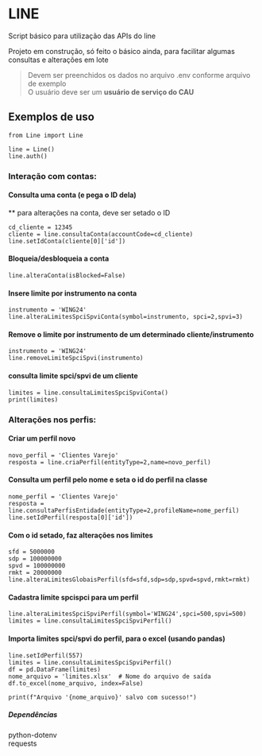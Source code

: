 # LINE
Script básico para utilização das APIs do line

Projeto em construção, só feito o básico ainda, para facilitar algumas consultas e alterações em lote

>Devem ser preenchidos os dados no arquivo .env conforme arquivo de exemplo<br>
>O usuário deve ser um **usuário de serviço do CAU**

## Exemplos de uso
```
from Line import Line

line = Line()
line.auth()
```

### Interação com contas:

#### Consulta uma conta (e pega o ID dela)
** para alterações na conta, deve ser setado o ID

```
cd_cliente = 12345
cliente = line.consultaConta(accountCode=cd_cliente)
line.setIdConta(cliente[0]['id'])
```

#### Bloqueia/desbloqueia a conta
```
line.alteraConta(isBlocked=False)
```


#### Insere limite por instrumento na conta
```
instrumento = 'WING24'
line.alteraLimitesSpciSpviConta(symbol=instrumento, spci=2,spvi=3)
```


#### Remove o limite por instrumento de um determinado cliente/instrumento
```
instrumento = 'WING24'
line.removeLimiteSpciSpvi(instrumento)
```

#### consulta limite spci/spvi de um cliente
```
limites = line.consultaLimitesSpciSpviConta()
print(limites)
```



### Alterações nos perfis:

#### Criar um perfil novo
```
novo_perfil = 'Clientes Varejo'
resposta = line.criaPerfil(entityType=2,name=novo_perfil)
```

#### Consulta um perfil pelo nome e seta o id do perfil na classe
```
nome_perfil = 'Clientes Varejo'
resposta = line.consultaPerfisEntidade(entityType=2,profileName=nome_perfil)
line.setIdPerfil(resposta[0]['id'])
```

#### Com o id setado, faz alterações nos limites
```
sfd = 5000000
sdp = 100000000
spvd = 100000000
rmkt = 20000000
line.alteraLimitesGlobaisPerfil(sfd=sfd,sdp=sdp,spvd=spvd,rmkt=rmkt)
```

#### Cadastra limite spcispci para um perfil
```
line.alteraLimitesSpciSpviPerfil(symbol='WING24',spci=500,spvi=500)
limites = line.consultaLimitesSpciSpviPerfil()
```

#### Importa limites spci/spvi do perfil, para o excel (usando pandas)
```
line.setIdPerfil(557)
limites = line.consultaLimitesSpciSpviPerfil()
df = pd.DataFrame(limites)
nome_arquivo = 'limites.xlsx'  # Nome do arquivo de saída
df.to_excel(nome_arquivo, index=False)

print(f"Arquivo '{nome_arquivo}' salvo com sucesso!")
```


##### Dependências
python-dotenv<br>
requests
